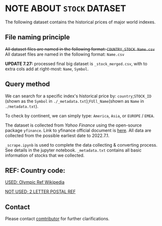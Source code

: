 # NOTE ABOUT `STOCK` DATASET

The following dataset contains the historical prices of major world indexes. 

## File naming principle

~~All dataset files are named in the following format: `COUNTRY_STOCK Name.csv`~~
All dataset files are named in the following format: `Name.csv`

**UPDATE 7.27:** processed final big dataset is `_stock_merged.csv`, with to extra cols add at right-most: `Name`, `Symbol`.

## Query method

We can search for a specific index's historical price by: `country`;`STOCK_ID` (shown as the `Symbol` in `./_metadata.txt`);`FUll_Name`(shown as `Name` in `./metadata.txt`).

To check by continent, we can simply type: `America`, `Asia`, or `EUROPE` / `EMEA`.

The dataset is collected from *Yahoo Finance* using the open-source package `yfinance`. Link to yfinance official document is [here](https://github.com/ranaroussi/yfinance). All data are collected from the possible earliest date to 2022.7.1.

`_scrape.ipynb` is used to complete the data collecting & converting process. See details in the jupyter notebook.
`_metadata.txt` contains all basic information of stocks that we collected.

## REF: Country code:

[USED: Olympic Ref Wikipedia](https://zh.wikipedia.org/wiki/%E5%9C%8B%E9%9A%9B%E5%A5%A7%E5%A7%94%E6%9C%83%E5%9C%8B%E5%AE%B6%E6%88%96%E5%9C%B0%E5%8D%80%E7%B7%A8%E7%A2%BC%E5%88%97%E8%A1%A8)


[NOT USED; 2 LETTER POSTAL REF](https://www.post.gov.tw/post/internet/Postal/sz_a_e_info.jsp) 

## Contact

Please contact [comtributor](mailto:kshi42@wisc.edu) for further clarifications. 